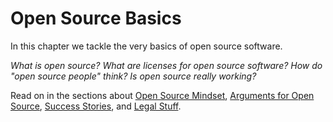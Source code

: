 # Open Source Basics

In this chapter we tackle the very basics of open source software.

*What is open source? What are licenses for open source software? How do "open source people" think? Is open source really working?*

Read on in the sections about [Open Source Mindset](./mindset.md), [Arguments for Open Source](./arguments.md), [Success Stories](./success.md), and [Legal Stuff](./legal.md).
